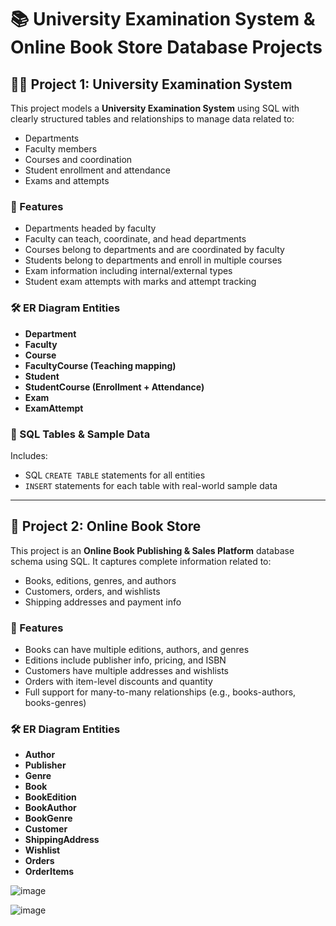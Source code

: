 # 📚 University Examination System & Online Book Store Database Projects

## 👨‍🎓 Project 1: University Examination System

This project models a **University Examination System** using SQL with clearly structured tables and relationships to manage data related to:

- Departments
- Faculty members
- Courses and coordination
- Student enrollment and attendance
- Exams and attempts

### 📌 Features

- Departments headed by faculty
- Faculty can teach, coordinate, and head departments
- Courses belong to departments and are coordinated by faculty
- Students belong to departments and enroll in multiple courses
- Exam information including internal/external types
- Student exam attempts with marks and attempt tracking

### 🛠️ ER Diagram Entities

- **Department**
- **Faculty**
- **Course**
- **FacultyCourse (Teaching mapping)**
- **Student**
- **StudentCourse (Enrollment + Attendance)**
- **Exam**
- **ExamAttempt**

### 🧾 SQL Tables & Sample Data

Includes:
- SQL `CREATE TABLE` statements for all entities
- `INSERT` statements for each table with real-world sample data

---

## 📘 Project 2: Online Book Store

This project is an **Online Book Publishing & Sales Platform** database schema using SQL. It captures complete information related to:

- Books, editions, genres, and authors
- Customers, orders, and wishlists
- Shipping addresses and payment info

### 📌 Features

- Books can have multiple editions, authors, and genres
- Editions include publisher info, pricing, and ISBN
- Customers have multiple addresses and wishlists
- Orders with item-level discounts and quantity
- Full support for many-to-many relationships (e.g., books-authors, books-genres)

### 🛠️ ER Diagram Entities

- **Author**
- **Publisher**
- **Genre**
- **Book**
- **BookEdition**
- **BookAuthor**
- **BookGenre**
- **Customer**
- **ShippingAddress**
- **Wishlist**
- **Orders**
- **OrderItems**



![image](https://github.com/user-attachments/assets/faddf6e8-8eba-48cd-8d9d-1deda8e7c927)

![image](https://github.com/user-attachments/assets/c35fe165-3554-4b5e-b2fe-b751e10c8ef2)


